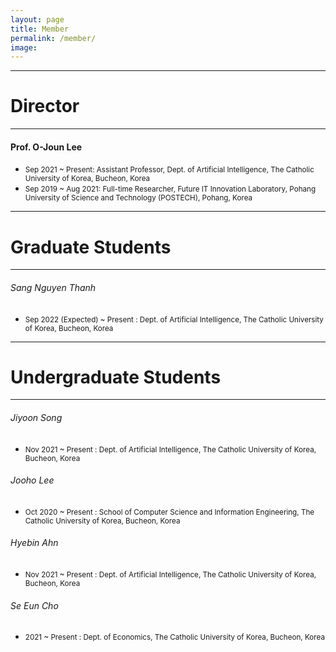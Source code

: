 ```yaml
---
layout: page
title: Member
permalink: /member/
image: 
---
```



***
# Director

***

#### Prof. O-Joun Lee
* <small>Sep 2021 ~ Present: Assistant Professor, Dept. of Artificial Intelligence, The Catholic University of Korea, Bucheon, Korea</small>
* <small>Sep 2019 ~ Aug 2021: Full-time Researcher, Future IT Innovation Laboratory, Pohang University of Science and Technology (POSTECH), Pohang, Korea</small>

***
# Graduate Students

***

###### Sang Nguyen Thanh
* <small>Sep 2022 (Expected) ~ Present : Dept. of Artificial Intelligence, The Catholic University of Korea, Bucheon, Korea</small>

***
# Undergraduate Students

***

###### Jiyoon Song
* <small>Nov 2021 ~ Present : Dept. of Artificial Intelligence, The Catholic University of Korea, Bucheon, Korea</small>

###### Jooho Lee
* <small>Oct 2020 ~ Present : School of Computer Science and Information Engineering, The Catholic University of Korea, Bucheon, Korea</small>

###### Hyebin Ahn
* <small>Nov 2021 ~ Present : Dept. of Artificial Intelligence, The Catholic University of Korea, Bucheon, Korea</small>

###### Se Eun Cho
* <small>2021 ~ Present : Dept. of Economics, The Catholic University of Korea, Bucheon, Korea</small>


